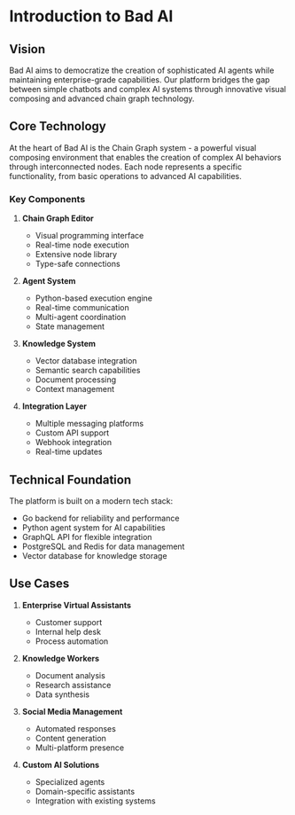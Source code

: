 # Introduction to Bad AI

## Vision

Bad AI aims to democratize the creation of sophisticated AI agents while maintaining enterprise-grade capabilities. Our platform bridges the gap between simple chatbots and complex AI systems through innovative visual composing and advanced chain graph technology.

## Core Technology

At the heart of Bad AI is the Chain Graph system - a powerful visual composing environment that enables the creation of complex AI behaviors through interconnected nodes. Each node represents a specific functionality, from basic operations to advanced AI capabilities.

### Key Components

1. **Chain Graph Editor**
   - Visual programming interface
   - Real-time node execution
   - Extensive node library
   - Type-safe connections

2. **Agent System**
   - Python-based execution engine
   - Real-time communication
   - Multi-agent coordination
   - State management

3. **Knowledge System**
   - Vector database integration
   - Semantic search capabilities
   - Document processing
   - Context management

4. **Integration Layer**
   - Multiple messaging platforms
   - Custom API support
   - Webhook integration
   - Real-time updates

## Technical Foundation

The platform is built on a modern tech stack:
- Go backend for reliability and performance
- Python agent system for AI capabilities
- GraphQL API for flexible integration
- PostgreSQL and Redis for data management
- Vector database for knowledge storage

## Use Cases

1. **Enterprise Virtual Assistants**
   - Customer support
   - Internal help desk
   - Process automation

2. **Knowledge Workers**
   - Document analysis
   - Research assistance
   - Data synthesis

3. **Social Media Management**
   - Automated responses
   - Content generation
   - Multi-platform presence

4. **Custom AI Solutions**
   - Specialized agents
   - Domain-specific assistants
   - Integration with existing systems

